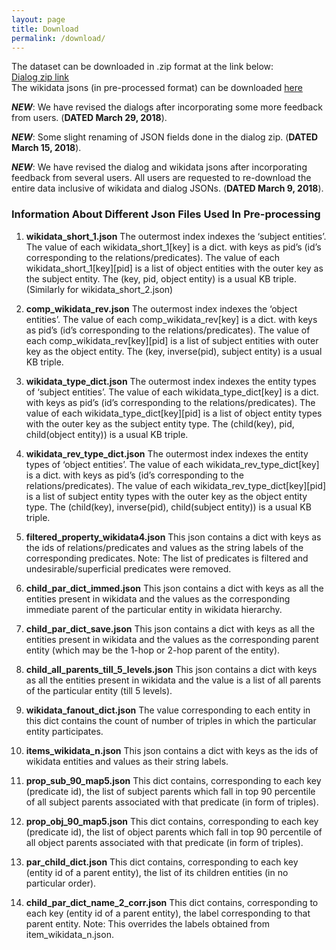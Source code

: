 ```yaml
---
layout: page
title: Download
permalink: /download/
---
```

The dataset can be downloaded in .zip format at the link below: <br>
[Dialog zip link](https://drive.google.com/file/d/1TKM5Q19VopokKrPLOyM5ZwMTg-_FAgcq/view?usp=sharing) <br>
The wikidata jsons (in pre-processed format) can be downloaded [here](https://drive.google.com/drive/folders/1ITcgvp4vZo1Wlb66d_SnHvVmLKIqqYbR?usp=sharing)

_**NEW**_: We have revised the dialogs after incorporating some more feedback from users. (__DATED March 29, 2018__). <br>

_**NEW**_: Some slight renaming of JSON fields done in the dialog zip. (__DATED March 15, 2018__). <br>

_**NEW**_: We have revised the dialog and wikidata jsons after incorporating feedback from several users. All users are requested to re-download the entire data inclusive of wikidata and dialog JSONs. (__DATED March 9, 2018__). <br>

### **Information About Different Json Files Used In Pre-processing**

1. **wikidata_short_1.json**
The outermost index indexes the ‘subject entities’. The value of each wikidata_short_1[key] is a dict. with keys as pid’s (id’s corresponding to the relations/predicates). The value of each wikidata_short_1[key][pid] is a list of object entities with the outer key as the subject entity.
The (key, pid, object entity) is a usual KB triple.
(Similarly for wikidata_short_2.json)

2. **comp_wikidata_rev.json**
The outermost index indexes the ‘object entities’. The value of each comp_wikidata_rev[key] is a dict. with keys as pid’s (id’s corresponding to the relations/predicates). The value of each comp_wikidata_rev[key][pid] is a list of subject entities with outer key as the object entity.
The (key, inverse(pid), subject entity) is a usual KB triple.

3. **wikidata_type_dict.json**
The outermost index indexes the entity types of ‘subject entities’. The value of each wikidata_type_dict[key] is a dict. with keys as pid’s (id’s corresponding to the relations/predicates). The value of each wikidata_type_dict[key][pid] is a list of object entity types with the outer key as the subject entity type.
The (child(key), pid, child(object entity)) is a usual KB triple.

4. **wikidata_rev_type_dict.json**
The outermost index indexes the entity types of ‘object entities’. The value of each wikidata_rev_type_dict[key] is a dict. with keys as pid’s (id’s corresponding to the relations/predicates). The value of each wikidata_rev_type_dict[key][pid] is a list of subject entity types with the outer key as the object entity type.
The (child(key), inverse(pid), child(subject entity)) is a usual KB triple.

5. **filtered_property_wikidata4.json**
This json contains a dict with keys as the ids of relations/predicates and values as the string labels of the corresponding predicates. Note: The list of predicates is filtered and undesirable/superficial predicates were removed.

6. **child_par_dict_immed.json**
This json contains a dict with keys as all the entities present in wikidata and the values as the corresponding immediate parent of the particular entity in wikidata hierarchy.

7. **child_par_dict_save.json**
This json contains a dict with keys as all the entities present in wikidata and the values as the corresponding parent entity (which may be the 1-hop or 2-hop parent of the entity).


8. **child_all_parents_till_5_levels.json**
This json contains a dict with keys as all the entities present in wikidata and the value is a list of all parents of the particular entity (till 5 levels).

9. **wikidata_fanout_dict.json**
The value corresponding to each entity in this dict contains the count of number of triples in which the particular entity participates.

10. **items_wikidata_n.json**
This json contains a dict with keys as the ids of wikidata entities and values as their string labels.

11. **prop_sub_90_map5.json**
This dict contains, corresponding to each key (predicate id), the list of subject parents which fall in top 90 percentile of all subject parents associated with that predicate (in form of triples).

12. **prop_obj_90_map5.json**
This dict contains, corresponding to each key (predicate id), the list of object parents which fall in top 90 percentile of all object parents associated with that predicate (in form of triples).

13. **par_child_dict.json**
This dict contains, corresponding to each key (entity id of a parent entity), the list of its children entities (in no particular order).

14. **child_par_dict_name_2_corr.json**
This dict contains, corresponding to each key (entity id of a parent entity), the label corresponding to that parent entity. Note: This overrides the labels obtained from item_wikidata_n.json.














